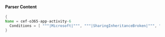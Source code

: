 #### Parser Content
```Java
{
Name = cef-o365-app-activity-6
  Conditions = [ """|Microsoft|""", """|SharingInheritanceBroken|""", """eventId=""" ]
}
```